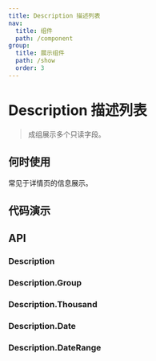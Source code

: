 ```yaml
---
title: Description 描述列表
nav:
  title: 组件
  path: /component
group:
  title: 展示组件
  path: /show
  order: 3
---
```


# Description 描述列表

> 成组展示多个只读字段。

## 何时使用

常见于详情页的信息展示。

## 代码演示

<code src="./__fixtures__/base.tsx"></code>

<code src="./__fixtures__/size.tsx"></code>

<code src="./__fixtures__/other.tsx"></code>

## API

### Description

<API hideTitle src="./description.tsx"></API>

### Description.Group

<API hideTitle src="./description-group.tsx"></API>

### Description.Thousand

<API hideTitle src="./description-thousand.tsx"></API>

### Description.Date

<API hideTitle src="./description-date.tsx"></API>

### Description.DateRange

<API hideTitle src="./description-date-range.tsx"></API>
